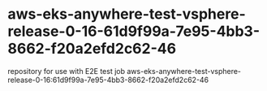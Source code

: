 # aws-eks-anywhere-test-vsphere-release-0-16-61d9f99a-7e95-4bb3-8662-f20a2efd2c62-46
repository for use with E2E test job aws-eks-anywhere-test-vsphere-release-0-16:61d9f99a-7e95-4bb3-8662-f20a2efd2c62-46
